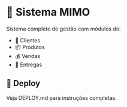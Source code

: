# 🍓 Sistema MIMO 
 
Sistema completo de gestão com módulos de: 
- 👥 Clientes 
- 📦 Produtos 
- 💰 Vendas 
- 🚚 Entregas 
 
## 🚀 Deploy 
Veja DEPLOY.md para instruções completas. 
